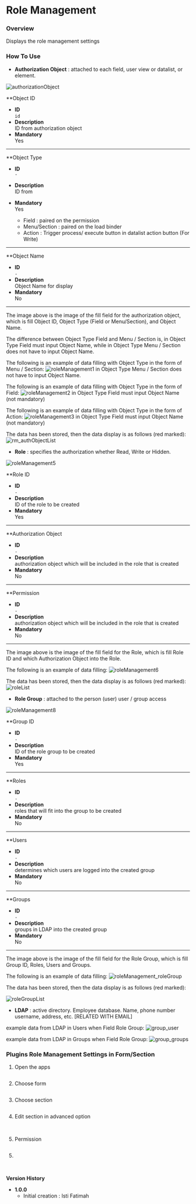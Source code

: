 # Role Management #

### Overview ###
Displays the role management settings


### How To Use ###
- **Authorization Object**
: attached to each field, user view or datalist, or element.

<img src="https://raw.githubusercontent.com/kinnara-digital-studio/kecak-workflow/master/docs/assets/authorizationObject.png" alt="authorizationObject" />

**Object ID

- **ID**    
    `id`  
- **Description**  
    ID from authorization object 
- **Mandatory**  
    Yes

--------
**Object Type

- **ID**    
    `-`  
- **Description**  
    ID from
- **Mandatory**  
    Yes

   * Field : paired on the permission
   * Menu/Section : paired on the load binder
   * Action : Trigger process/ execute button in datalist action button (For Write)

--------

**Object Name

- **ID**    
    `-`  
- **Description**  
    Object Name for display
- **Mandatory**  
    No

--------

The image above is the image of the fill field for the authorization object, which is fill Object ID, Object Type (Field or Menu/Section), and Object Name.

The difference between Object Type Field and Menu / Section is, in Object Type Field must input Object Name, while in Object Type Menu / Section does not have to input Object Name.

The following is an example of data filling with Object Type in the form of Menu / Section:
<img src="https://raw.githubusercontent.com/kinnara-digital-studio/kecak-workflow/master/docs/assets/roleManagement1.png" alt="roleManagement1" />
in Object Type Menu / Section does not have to input Object Name.

The following is an example of data filling with Object Type in the form of Field:
<img src="https://raw.githubusercontent.com/kinnara-digital-studio/kecak-workflow/master/docs/assets/roleManagement2.png" alt="roleManagement2" />
in Object Type Field must input Object Name (not mandatory)

The following is an example of data filling with Object Type in the form of Action:
<img src="https://raw.githubusercontent.com/kinnara-digital-studio/kecak-workflow/master/docs/assets/roleManagement3.png" alt="roleManagement3" />
in Object Type Field must input Object Name (not mandatory)


The data has been stored, then the data display is as follows (red marked):
<img src="https://raw.githubusercontent.com/kinnara-digital-studio/kecak-workflow/master/docs/assets/rm_authObjectList.png" alt="rm_authObjectList" />


- **Role**
: specifies the authorization whether Read, Write or Hidden.

<img src="https://raw.githubusercontent.com/kinnara-digital-studio/kecak-workflow/master/docs/assets/roleManagement5.png" alt="roleManagement5" />

**Role ID

- **ID**    
    `-`  
- **Description**  
    ID of the role to be created
- **Mandatory**  
    Yes
    
--------
**Authorization Object

- **ID**    
    `-`  
- **Description**  
    authorization object which will be included in the role that is created
- **Mandatory**  
    No
    
--------
**Permission

- **ID**    
    `-`  
- **Description**  
    authorization object which will be included in the role that is created
- **Mandatory**  
    No
    
--------

The image above is the image of the fill field for the Role, which is fill Role ID and which Authorization Object into the Role.

The following is an example of data filling:
<img src="https://raw.githubusercontent.com/kinnara-digital-studio/kecak-workflow/master/docs/assets/roleManagement6.png" alt="roleManagement6" />


The data has been stored, then the data display is as follows (red marked):
<img src="https://raw.githubusercontent.com/kinnara-digital-studio/kecak-workflow/master/docs/assets/rm_roleList.png" alt="roleList" />

- **Role Group**
: attached to the person (user) user / group access

<img src="https://raw.githubusercontent.com/kinnara-digital-studio/kecak-workflow/master/docs/assets/roleManagement8.png" alt="roleManagement8" />

**Group ID

- **ID**    
    `-`  
- **Description**  
    ID of the role group to be created
- **Mandatory**  
    Yes

--------
**Roles

- **ID**    
    `-`  
- **Description**  
    roles that will fit into the group to be created
- **Mandatory**  
    No

--------
**Users

- **ID**    
    `-`  
- **Description**  
    determines which users are logged into the created group
- **Mandatory**  
    No

--------
**Groups

- **ID**    
    `-`  
- **Description**  
    groups in LDAP into the created group
- **Mandatory**  
    No

--------

The image above is the image of the fill field for the Role Group, which is fill Group ID, Roles, Users and Groups.

The following is an example of data filling:
<img src="https://raw.githubusercontent.com/kinnara-digital-studio/kecak-workflow/master/docs/assets/roleManagement_roleGroup.png" alt="roleManagement_roleGroup" />

The data has been stored, then the data display is as follows (red marked):

<img src="https://raw.githubusercontent.com/kinnara-digital-studio/kecak-workflow/master/docs/assets/roleGroupList.png" alt="roleGroupList" />

- **LDAP**
: active directory. Employee database. Name, phone number username, address, etc. [RELATED WITH EMAIL]

example data from LDAP in Users when Field Role Group:
<img src="https://raw.githubusercontent.com/kinnara-digital-studio/kecak-workflow/master/docs/assets/rm_group_user.png" alt="group_user" />

example data from LDAP in Groups when Field Role Group:
<img src="https://raw.githubusercontent.com/kinnara-digital-studio/kecak-workflow/master/docs/assets/rm_group_groups.png" alt="group_groups" />

### Plugins Role Management Settings in Form/Section

1. Open the apps

<img src="https://raw.githubusercontent.com/kinnara-digital-studio/kecak-workflow/master/docs/assets/.png" alt="" />


2. Choose form

<img src="https://raw.githubusercontent.com/kinnara-digital-studio/kecak-workflow/master/docs/assets/roleManagement_pluginsSet.png" alt="" />


3. Choose section

<img src="https://raw.githubusercontent.com/kinnara-digital-studio/kecak-workflow/master/docs/assets/roleManagement_pluginsSetEditSection.png" alt="" />
 

4. Edit section in advanced option

<img src="https://raw.githubusercontent.com/kinnara-digital-studio/kecak-workflow/master/docs/assets/roleManagement_AdvancePermission.png" alt="" />

<img src="https://raw.githubusercontent.com/kinnara-digital-studio/kecak-workflow/master/docs/assets/roleManagement_AdvancePermissionChoose.png" alt="" />

<img src="https://raw.githubusercontent.com/kinnara-digital-studio/kecak-workflow/master/docs/assets/roleManagement_AdvancePermissionChoose2.png" alt="" />

5. Permission

<img src="https://raw.githubusercontent.com/kinnara-digital-studio/kecak-workflow/master/docs/assets/roleManagement_permission.png" alt="" />


5. 

<img src="https://raw.githubusercontent.com/kinnara-digital-studio/kecak-workflow/master/docs/assets/roleManagement_ok.png" alt="" />


<img src="https://raw.githubusercontent.com/kinnara-digital-studio/kecak-workflow/master/docs/assets/roleManagement_save.png" alt="" />



**Version History**
*  **1.0.0**
   * Initial creation : Isti Fatimah

